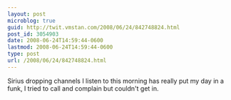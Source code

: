 ```yaml
---
layout: post
microblog: true
guid: http://twit.vmstan.com/2008/06/24/842748824.html
post_id: 3054903
date: 2008-06-24T14:59:44-0600
lastmod: 2008-06-24T14:59:44-0600
type: post
url: /2008/06/24/842748824.html
---
```

Sirius dropping channels I listen to this morning has really put my day in a funk, I tried to call and complain but couldn't get in.
